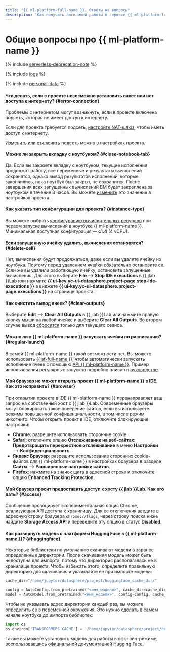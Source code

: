 ```yaml
---
title: "{{ ml-platform-full-name }}. Ответы на вопросы"
description: "Как получить логи моей работы в сервисе {{ ml-platform-full-name }}? Ответы на этот и другие вопросы в данной статье."
---
```


# Общие вопросы про {{ ml-platform-name }}

{% include [serverless-deprecation-note](../../_includes/datasphere/serverless-deprecation-note.md) %}

{% include [logs](../../_qa/logs.md) %}

{% include [personal-data](../../_qa/personal-data.md) %}

#### Что делать, если в проекте невозможно установить пакет или нет доступа к интернету? {#error-connection}

Проблемы с интернетом могут возникнуть, если в проекте включена подсеть, которая не имеет доступ к интернету. 

Если для проекта требуется подсеть, [настройте NAT-шлюз](../../vpc/operations/create-nat-gateway.md), чтобы иметь доступ к интернету.

[Изменить или отключить](../operations/projects/update.md) подсеть можно в настройках проекта.

#### Можно ли закрыть вкладку с ноутбуком? {#close-notebook-tab}

Да. Если вы закроете вкладку с ноутбуком, текущие исполнения продолжат работу, все переменные и результаты вычислений сохранятся, однако вывод результатов исполнений, которые закончились, пока ноутбук был закрыт, не сохранится.
После завершения всех запущенных вычислений ВМ будет закреплена за ноутбуком в течение 3 часов. Вы можете [изменить](../operations/projects/update.md) это значение в настройках проекта.

#### Как указать тип конфигурации для проекта? {#instance-type}

Вы можете выбрать [конфигурацию вычислительных ресурсов](../concepts/configurations.md) при первом запуске вычислений в ноутбуке {{ ml-platform-name }}. Минимальная доступная конфигурация — **c1.4** (4 vCPU).

#### Если запущенную ячейку удалить, вычисления остановятся? {#delete-cell}

Нет, вычисления будут продолжаться, даже если вы удалите ячейку из ноутбука. Поэтому перед удалением ячейки обязательно остановите ее. Если же вы удалили работающую ячейку, остановите запущенные вычисления. Для этого выберите **File ⟶ Stop IDE executions** в {{ jlab }}Lab или нажмите **{{ ui-key.yc-ui-datasphere.project-page.stop-ide-executions }}** в виджете **{{ ui-key.yc-ui-datasphere.project-page.executions }}** на странице проекта.

#### Как очистить вывод ячеек? {#clear-outputs}

Выберите **Edit** ⟶ **Clear All Outputs** в {{ jlab }}Lab или нажмите правую кнопку мыши на любой ячейке и выберите **Clear All Outputs**. Во втором случае вывод [сбросится](../operations/projects/clear-outputs.md) только для текущего сеанса.

#### Можно ли в {{ ml-platform-name }} запускать ячейки по расписанию? {#regular-launch}

В самой {{ ml-platform-name }} такой возможности нет. Вы можете использовать [{{ sf-full-name }}](../../functions/concepts/trigger/timer.md), чтобы автоматически запускать исполнение ячеек с помощью [API {{ ml-platform-name }}](../api-ref/overview.md). Пример использования регулярных запусков подробно описан в [руководстве](../tutorials/regular-launch.md).

#### Мой браузер не может открыть проект {{ ml-platform-name }} в IDE. Как это исправить? {#browser}

При открытии проекта в IDE {{ ml-platform-name }} перенаправляет ваш запрос на собственный хост с {{ jlab }}Lab. Современные браузеры могут блокировать такое поведение сайтов, если вы используете режимы повышенной конфиденциальности, в том числе режим инкогнито. Чтобы открыть проект в IDE, отключите блокирующие настройки:

* **Chrome**: разрешите использовать сторонние cookie.
* **Safari**: отключите опцию **Отслеживание на веб-сайтах: Предотвращать перекрестное отслеживание** в меню **Настройки** ⟶ **Конфиденциальность**.
* **Яндекс Браузер**: разрешите использование сторонних cookie-файлов для {{ ml-platform-name }} в настройках браузера в разделе **Сайты** ⟶ **Расширенные настройки сайтов**.
* **Firefox**: нажмите на значок щита в адресной строке и отключите опцию **Enhanced Tracking Protection**.

#### Мой браузер просит предоставить доступ к хосту {{ jlab }}Lab. Как его дать? {#access}

Сообщение провоцирует экспериментальная опция Chrome, реализующая API доступа к хранилищу. Для ее отключения введите в адресную строку браузера `chrome://flags`, через строку поиска ниже найдите **Storage Access API** и переведите эту опцию в статус **Disabled**.

#### Как развернуть модель с платформы Hugging Face в {{ ml-platform-name }}? {#huggingface}

Некоторые библиотеки по умолчанию скачивают модели в заранее определенные директории. После скачивания модель может быть недоступна для импорта, потому что директория располагалась не в хранилище проекта. Чтобы избежать этого, определите правильную директорию для скачивания и указывайте ее при импорте модели:

```python
cache_dir="/home/jupyter/datasphere/project/huggingface_cache_dir/"

config = AutoConfig.from_pretrained("<имя_модели>", cache_dir=cache_dir)
model = AutoModel.from_pretrained("<имя_модели>", config=config, cache_dir=cache_dir)
```

Чтобы не указывать адрес директории каждый раз, вы можете определить ее в переменной окружения. Это нужно сделать в самом начале ноутбука до импорта библиотек:

```python
import os
os.environ['TRANSFORMERS_CACHE'] = '/home/jupyter/datasphere/project/huggingface_cache_dir/'
```

Также вы можете установить модель для работы в оффлайн-режиме, воспользовавшись [официальной документацией](https://huggingface.co/docs/transformers/installation#fetch-models-and-tokenizers-to-use-offline) Hugging Face.